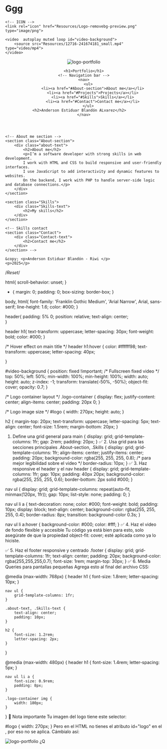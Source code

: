 # Ggg

<!DOCTYPE html>
<html lang="en">
<head>
    <meta charset="UTF-8">
    <meta name="viewport" content="width=device-width, initial-scale=1.0">
    <title>Portfolio</title>
    <!-- Link to external CSS file -->
    <link rel="stylesheet" href="CSS/Style.css">

    <!-- ICON -->
    <link rel="icon" href="Resources/Logo-removebg-preview.png" type="image/png">
</head>

<body>

    <video  autoplay muted loop id="video-background">
        <source src="Resources/12716-241674181_small.mp4" type="video/mp4">
    </video>
        

 <!--Header of the website-->
 <header>
    <div class="logo-container">
        <img src="Resources/Logo-removebg-preview.png" alt="logo-portfolio">
    </div>

    <h1>Portfolio</h1>
    <!-- Navigation bar -->
    <nav>
        <ul>
            <li><a href="#About-section">About me</a></li>
            <li><a href="#Projects">Projects</a></li>
            <li><a href="#Skills">Skills</a></li>
            <li><a href="#Contact">Contact me</a></li>
        </ul>
    <h2>Anderson Estiduar Blandón ALvarez</h2>    
    </nav>
</header>


<!-- Main (About me, Projects, Skills, Contact ) -->
<main>

    <!-- About me section -->
    <section class="About-section">
        <div class="about-text">
            <h2>About me</h2>
            <p>I’m a software developer with strong skills in web development.
            I work with HTML and CSS to build responsive and user-friendly interfaces. 
            I use JavaScript to add interactivity and dynamic features to websites. 
            On the backend, I work with PHP to handle server-side logic and database connections.</p>
        </div>  
    </section>

<!-- Projects section
    <section class="Projects">
        <div class="Projects-text">
            <h2>Projects</h2>
        </div>
    </section> -->

<!-- Skills section -->
    <section class="Skills">
        <div class="Skills-text">
            <h2>My skills</h2>
        </div>
    </section>

    <!-- Skills contact
    <section class="Contact">
        <div class="Contact-text">
            <h2>Contact me</h2>
        </div>
    </section> -->


</main>






<!-- Footer section -->
<footer class="footer">

    &copy; <p>Anderson Estiduar Blandón - Riwi </p>
    <p>2025</p>
</footer>
   
</body>
</html>


/*Reset*/

html{
    scroll-behavior: unset;
}

* {
    margin: 0;
    padding: 0;
    box-sizing: border-box;
}

body, html{
    font-family: 'Franklin Gothic Medium', 'Arial Narrow', Arial, sans-serif;
    line-height: 1.6;
    color: #000;
}


header{
    padding: 5% 0;
    position: relative;
    text-align: center;   
}

header h1{
    text-transform: uppercase;
    letter-spacing: 30px;
    font-weight: bold;
    color: #000;
}

/* Hover effect on main title */
header h1:hover {
    color: #ffffff98;
    text-transform: uppercase;
    letter-spacing: 40px;

}

#video-background {
    position: fixed !important; /* Fullscreen fixed video */
    top: 50%;
    left: 50%;
    min-width: 100%;
    min-height: 100%;
    width: auto;
    height: auto;
    z-index: -1;
    transform: translate(-50%, -50%);
    object-fit: cover;
    opacity: 0.7;
}

/* Logo container layout */
.logo-container {
    display: flex;
    justify-content: center;
    align-items: center;
    padding: 20px 0;
}

/* Logo image size */
#logo {
    width: 270px;
    height: auto;
}

h2 {
    margin-top: 20px;
    text-transform: uppercase;
    letter-spacing: 5px;
    text-align: center;
    font-size: 1.5rem;
    margin-bottom: 20px;
}



1. Define una grid general para 
main {
    display: grid;
    grid-template-columns: 1fr;
    gap: 2rem;
    padding: 20px;
}
✅ 2. Usa grid para las secciones principales
.About-section,
.Skills {
    display: grid;
    grid-template-columns: 1fr;
    align-items: center;
    justify-items: center;
    padding: 20px;
    background-color: rgba(255, 255, 255, 0.8); /* para mejor legibilidad sobre el video */
    border-radius: 10px;
}
✅ 3. Haz responsive el header y el nav
header {
    display: grid;
    grid-template-columns: 1fr;
    gap: 10px;
    padding: 40px 20px;
    background-color: rgba(255, 255, 255, 0.6);
    border-bottom: 2px solid #000;
}

nav ul {
    display: grid;
    grid-template-columns: repeat(auto-fit, minmax(120px, 1fr));
    gap: 10px;
    list-style: none;
    padding: 0;
}

nav ul li a {
    text-decoration: none;
    color: #000;
    font-weight: bold;
    padding: 10px;
    display: block;
    text-align: center;
    background-color: rgba(255, 255, 255, 0.4);
    border-radius: 8px;
    transition: background-color 0.3s;
}

nav ul li a:hover {
    background-color: #000;
    color: #fff;
}
✅ 4. Haz el video de fondo flexible y accesible
Tu código ya está bien para esto, solo asegúrate de que la propiedad object-fit: cover; esté aplicada como ya lo hiciste.

✅ 5. Haz el footer responsive y centrado
.footer {
    display: grid;
    grid-template-columns: 1fr;
    text-align: center;
    padding: 20px;
    background-color: rgba(255,255,255,0.7);
    font-size: 1rem;
    margin-top: 30px;
}
✅ 6. Media Queries para pantallas pequeñas
Agrega esto al final del archivo CSS:

@media (max-width: 768px) {
    header h1 {
        font-size: 1.8rem;
        letter-spacing: 10px;
    }

    nav ul {
        grid-template-columns: 1fr;
    }

    .about-text, .Skills-text {
        text-align: center;
        padding: 10px;
    }

    h2 {
        font-size: 1.2rem;
        letter-spacing: 2px;
    }
}

@media (max-width: 480px) {
    header h1 {
        font-size: 1.4rem;
        letter-spacing: 5px;
    }

    nav ul li a {
        font-size: 0.9rem;
        padding: 8px;
    }

    .logo-container img {
        width: 180px;
    }
}
🧩 Nota importante
Tu imagen del logo tiene este selector:

#logo {
    width: 270px;
}
Pero en el HTML no tienes el atributo id="logo" en el <img>, por eso no se aplica. Cámbialo así:

<img src="Resources/Logo-removebg-preview.png" alt="logo-portfolio" id="logo">
¿Q
